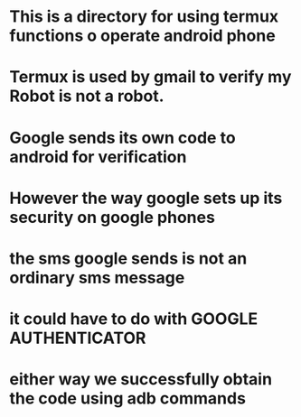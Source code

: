 #   This is a directory for using termux functions o operate android phone 

#   Termux is used by gmail to verify my Robot is not a robot. 
#   Google sends its own code to android for verification
#   However the way google sets up its security on google phones
#   the sms google sends is not an ordinary sms message 
#   it could have to do with GOOGLE AUTHENTICATOR
#   either way we successfully obtain the code using  adb commands
